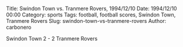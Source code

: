 Title: Swindon Town vs. Tranmere Rovers, 1994/12/10
Date: 1994/12/10 00:00
Category: sports
Tags: football, football scores, Swindon Town, Tranmere Rovers
Slug: swindon-town-vs-tranmere-rovers
Author: carbonero


Swindon Town 2 - 2 Tranmere Rovers
